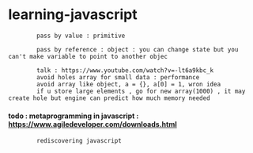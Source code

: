 # learning-javascript

            pass by value : primitive

            pass by reference : object : you can change state but you can't make variable to point to another objec

            talk : https://www.youtube.com/watch?v=-lt6a9kbc_k
            avoid holes array for small data : performance
            avoid array like object, a = {}, a[0] = 1, wron idea
            if u store large elements , go for new array(1000) , it may create hole but engine can predict how much memory needed
            


#### todo : metaprogramming in javascript : https://www.agiledeveloper.com/downloads.html
            rediscovering javascript
